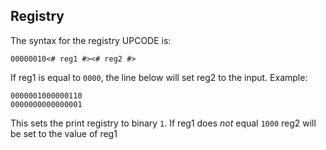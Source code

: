 ## Registry

The syntax for the registry UPCODE is:

```
00000010<# reg1 #><# reg2 #>
```

If reg1 is equal to `0000`, the line below will set reg2 to the input.
Example:

```
0000001000000110
0000000000000001
```

This sets the print registry to binary `1`. If reg1 does _not_ equal `1000` reg2 will be set to the value of reg1
